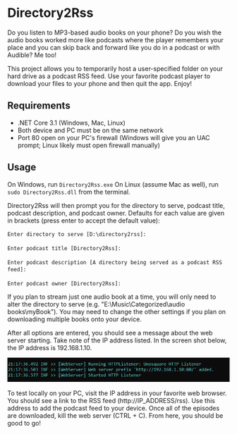 # Directory2Rss

Do you listen to MP3-based audio books on your phone?  Do you wish the audio books worked more like podcasts where the player remembers your place and you can skip back and forward like you do in a podcast or with Audible?  Me too!

This project allows you to temporarily host a user-specified folder on your hard drive as a podcast RSS feed.  Use your favorite podcast player to download your files to your phone and then quit the app.  Enjoy!

## Requirements 
* .NET Core 3.1 (Windows, Mac, Linux)
* Both device and PC must be on the same network
* Port 80 open on your PC's firewall (Windows will give you an UAC prompt; Linux likely must open firewall manually)

## Usage
On Windows, run ```Directory2Rss.exe```
On Linux (assume Mac as well), run ```sudo Directory2Rss.dll``` from the terminal.

Directory2Rss will then prompt you for the directory to serve, podcast title, podcast description, and podcast owner.  Defaults for each value are given in brackets (press enter to accept the default value):

```
Enter directory to serve [D:\directory2rss]:

Enter podcast title [Directory2Rss]:

Enter podcast description [A directory being served as a podcast RSS feed]:

Enter podcast owner [Directory2Rss]:
```

If you plan to stream just one audio book at a time, you will only need to alter the directory to serve (e.g. "E:\Music\Categorized\audio books\myBook").  You may need to change the other settings if you plan on downloading multiple books onto your device.

After all options are entered, you should see a message about the web server starting.  Take note of the IP address listed.  In the screen shot below, the IP address is 192.168.1.10.

![Server Started](docs/images/WebServerStarted.png)

To test locally on your PC, visit the IP address in your favorite web browser. You should see a link to the RSS feed (http://IP_ADDRESS/rss).  Use this address to add the podcast feed to your device.  Once all of the episodes are downloaded, kill the web server (CTRL + C).  From here, you should be good to go!